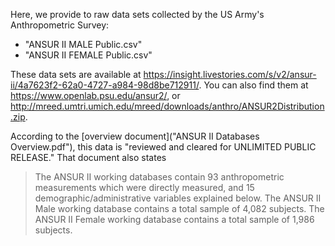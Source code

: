 Here, we provide to raw data sets collected by the US Army's Anthropometric Survey:

* "ANSUR II MALE Public.csv"
* "ANSUR II FEMALE Public.csv"

These data sets are available at <https://insight.livestories.com/s/v2/ansur-ii/4a7623f2-62a0-4727-a984-98d8be712911/>. You can also find them at <https://www.openlab.psu.edu/ansur2/>, or <http://mreed.umtri.umich.edu/mreed/downloads/anthro/ANSUR2Distribution.zip>.

According to the [overview document]("ANSUR II Databases Overview.pdf"), this data is "reviewed and cleared for UNLIMITED PUBLIC RELEASE." That document also states

  > The ANSUR II working databases contain 93 anthropometric measurements which were
  > directly measured, and 15 demographic/administrative variables explained below.
  > The ANSUR II Male working database contains a total sample of 4,082 subjects.
  > The ANSUR II Female working database contains a total sample of 1,986 subjects.
